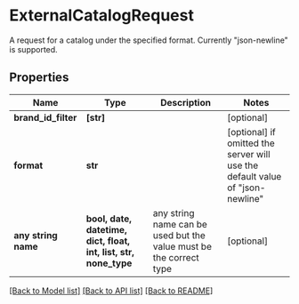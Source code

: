 # ExternalCatalogRequest

A request for a catalog under the specified format. Currently \"json-newline\" is supported.

## Properties
Name | Type | Description | Notes
------------ | ------------- | ------------- | -------------
**brand_id_filter** | **[str]** |  | [optional] 
**format** | **str** |  | [optional]  if omitted the server will use the default value of "json-newline"
**any string name** | **bool, date, datetime, dict, float, int, list, str, none_type** | any string name can be used but the value must be the correct type | [optional]

[[Back to Model list]](../README.md#documentation-for-models) [[Back to API list]](../README.md#documentation-for-api-endpoints) [[Back to README]](../README.md)


